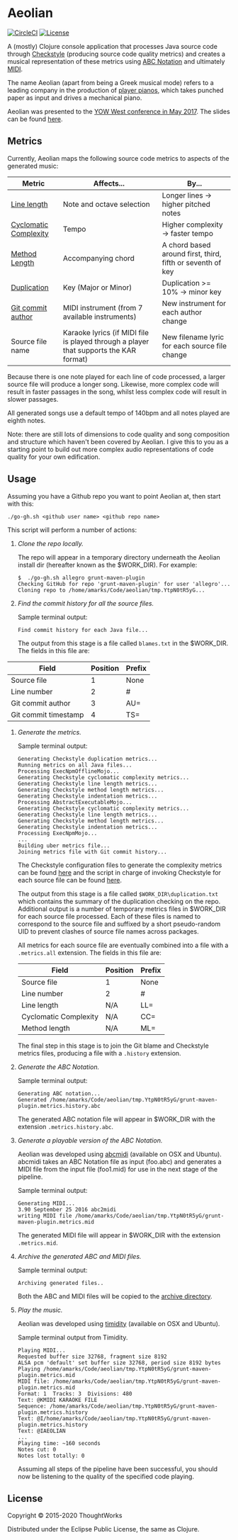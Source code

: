 # Aeolian

[![CircleCI](https://circleci.com/gh/andeemarks/aeolian.svg?style=svg)](https://circleci.com/gh/andeemarks/aeolian) [![License](https://img.shields.io/badge/License-EPL%201.0-red.svg)](https://opensource.org/licenses/EPL-1.0)

A (mostly) Clojure console application that processes Java source code through [Checkstyle][10] (producing source code quality metrics) and creates a musical representation of these metrics using [ABC Notation][1] and ultimately [MIDI][3].

The name Aeolian (apart from being a Greek musical mode) refers to a leading company in the production of [player pianos][2], which takes punched paper as input and drives a mechanical piano.

Aeolian was presented to the [YOW West conference in May 2017][12].  The slides can be found [here][11].

[1]: http://abcnotation.com/
[2]: https://en.wikipedia.org/wiki/Player_piano
[3]: https://en.wikipedia.org/wiki/MIDI
[4]: http://checkstyle.sourceforge.net/config_metrics.html#CyclomaticComplexity
[5]: http://checkstyle.sourceforge.net/config_sizes.html#LineLength
[6]: http://www.harukizaemon.com/simian/installation.html#checkstyle
[7]: https://git-scm.com/docs/git-blame
[8]: http://ifdo.pugmarks.com/~seymour/runabc/top.html
[9]: http://timidity.sourceforge.net/
[10]: http://checkstyle.sourceforge.net/
[11]: https://docs.google.com/a/thoughtworks.com/presentation/d/1k8yWYMxy8dPU8AoxXZbIp3o77fbvcfC9naT7Yk6fOW8/edit?usp=sharing
[12]: http://west.yowconference.com.au/speakers/andy-marks-4/
[13]: http://checkstyle.sourceforge.net/config_sizes.html#MethodLength

## Metrics

Currently, Aeolian maps the following source code metrics to aspects of the generated music:

Metric 						| Affects... 										| By...
---------------------------	| ------------------------------------------------- | ---
[Line length][5] 			| Note and octave selection 						| Longer lines -> higher pitched notes
[Cyclomatic Complexity][4]	| Tempo 											| Higher complexity -> faster tempo
[Method Length][13]			| Accompanying chord 								| A chord based around first, third, fifth or seventh of key
[Duplication][6] 			| Key (Major or Minor) 								| Duplication >= 10% -> minor key
[Git commit author][7] 		| MIDI instrument (from 7 available instruments) 	| New instrument for each author change
Source file name 			| Karaoke lyrics (if MIDI file is played through a player that supports the KAR format) | New filename lyric for each source file change

Because there is one note played for each line of code processed, a larger source file will produce a longer song.  Likewise, more complex code will result in faster passages in the song, whilst less complex code will result in slower passages.

All generated songs use a default tempo of 140bpm and all notes played are eighth notes.

Note: there are still lots of dimensions to code quality and song composition and structure which haven't been covered by Aeolian.  I give this to you as a starting point to build out more complex audio representations of code quality for your own edification.

## Usage

Assuming you have a Github repo you want to point Aeolian at, then start with this:

```script
./go-gh.sh <github user name> <github repo name>
```

This script will perform a number of actions:

1. _Clone the repo locally._

	The repo will appear in a temporary directory underneath the Aeolian install dir (hereafter known as the $WORK_DIR).  For example:

	```
	$  ./go-gh.sh allegro grunt-maven-plugin
	Checking GitHub for repo 'grunt-maven-plugin' for user 'allegro'...
	Cloning repo to /home/amarks/Code/aeolian/tmp.YtpN0tR5yG...
	```

1. _Find the commit history for all the source files._

	Sample terminal output:

	```
	Find commit history for each Java file...
	```

	The output from this stage is a file called ```blames.txt``` in the $WORK_DIR.  The fields in this file are:

Field 					| Position 	| Prefix
----------------| ---------	| ---
Source file 		| 1 		| None
Line number 		| 2 		| #
Git commit author 		| 3 		| AU=
Git commit timestamp 	| 4 		| TS=

1. _Generate the metrics._

	Sample terminal output:

	```
	Generating Checkstyle duplication metrics...
	Running metrics on all Java files...
	Processing ExecNpmOfflineMojo...
	Generating Checkstyle cyclomatic complexity metrics...
	Generating Checkstyle line length metrics...
	Generating Checkstyle method length metrics...
	Generating Checkstyle indentation metrics...
	Processing AbstractExecutableMojo...
	Generating Checkstyle cyclomatic complexity metrics...
	Generating Checkstyle line length metrics...
	Generating Checkstyle method length metrics...
	Generating Checkstyle indentation metrics...
	Processing ExecNpmMojo...
	...
	Building uber metrics file...
	Joining metrics file with Git commit history...
	```

	The Checkstyle configuration files to generate the complexity metrics can be found [here](resources/) and the script in charge of invoking Checkstyle for each source file can be found [here](go.sh).

	The output from this stage is a file called ```$WORK_DIR\duplication.txt``` which contains the summary of the duplication checking on the repo.  Additional output is a number of temporary metrics files in $WORK_DIR for each source file processed.  Each of these files is named to correspond to the source file and suffixed by a short pseudo-random UID to prevent clashes of source file names across packages.

	All metrics for each source file are eventually combined into a file with a ```.metrics.all``` extension.  The fields in this file are:

	Field 					| Position 	| Prefix
	----------------------- | -------- 	| ---
	Source file 			| 1 		| None
	Line number 			| 2 		| #
	Line length 			| N/A 		| LL=
	Cyclomatic Complexity 	| N/A 		| CC=
	Method length 			| N/A 		| ML=

	The final step in this stage is to join the Git blame and Checkstyle metrics files, producing a file with a ```.history``` extension.

1. _Generate the ABC Notation._

	Sample terminal output:

	```
	Generating ABC notation...
	Generated /home/amarks/Code/aeolian/tmp.YtpN0tR5yG/grunt-maven-plugin.metrics.history.abc
	```

	The generated ABC notation file will appear in $WORK_DIR with the extension ```.metrics.history.abc```.

1. _Generate a playable version of the ABC Notation._

	Aeolian was developed using [abcmidi][3] (available on OSX and Ubuntu).  abcmidi takes an ABC Notation file as input (foo.abc) and generates a MIDI file from the input file (foo1.mid) for use in the next stage of the pipeline.

	Sample terminal output:

	```
	Generating MIDI...
	3.90 September 25 2016 abc2midi
	writing MIDI file /home/amarks/Code/aeolian/tmp.YtpN0tR5yG/grunt-maven-plugin.metrics.mid
	```

	The generated MIDI file will appear in $WORK_DIR with the extension ```.metrics.mid```.

1. _Archive the generated ABC and MIDI files._

	Sample terminal output:

	```
	Archiving generated files..
	```

	Both the ABC and MIDI files will be copied to the [archive directory](archive/).

1. _Play the music._  

	Aeolian was developed using [timidity][4] (available on OSX and Ubuntu).

	Sample terminal output from Timidity.

	```
	Playing MIDI...
	Requested buffer size 32768, fragment size 8192
	ALSA pcm 'default' set buffer size 32768, period size 8192 bytes
	Playing /home/amarks/Code/aeolian/tmp.YtpN0tR5yG/grunt-maven-plugin.metrics.mid
	MIDI file: /home/amarks/Code/aeolian/tmp.YtpN0tR5yG/grunt-maven-plugin.metrics.mid
	Format: 1  Tracks: 3  Divisions: 480
	Text: @KMIDI KARAOKE FILE
	Sequence: /home/amarks/Code/aeolian/tmp.YtpN0tR5yG/grunt-maven-plugin.metrics.history
	Text: @I/home/amarks/Code/aeolian/tmp.YtpN0tR5yG/grunt-maven-plugin.metrics.history
	Text: @IAEOLIAN
	...
	Playing time: ~160 seconds
	Notes cut: 0
	Notes lost totally: 0
	```

	Assuming all steps of the pipeline have been successful, you should now be listening to the quality of the specified code playing.

## License

Copyright © 2015-2020 ThoughtWorks

Distributed under the Eclipse Public License, the same as Clojure.
